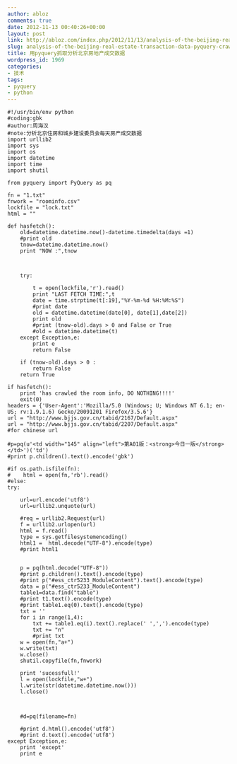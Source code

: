```yaml
---
author: abloz
comments: true
date: 2012-11-13 00:40:26+00:00
layout: post
link: http://abloz.com/index.php/2012/11/13/analysis-of-the-beijing-real-estate-transaction-data-pyquery-crawl/
slug: analysis-of-the-beijing-real-estate-transaction-data-pyquery-crawl
title: 用pyquery抓取分析北京房地产成交数据
wordpress_id: 1969
categories:
- 技术
tags:
- pyquery
- python
---
```



    #!/usr/bin/env python
    #coding:gbk
    #author:周海汉
    #note:分析北京住房和城乡建设委员会每天房产成交数据
    import urllib2
    import sys
    import os
    import datetime
    import time
    import shutil
    
    from pyquery import PyQuery as pq
    
    fn = "1.txt"
    fnwork = "roominfo.csv"
    lockfile = "lock.txt"
    html = ""
    
    def hasfetch():
        old=datetime.datetime.now()-datetime.timedelta(days =1)
        #print old
        tnow=datetime.datetime.now()
        print "NOW :",tnow
    
    
    
        try:
    
            t = open(lockfile,'r').read()
            print "LAST FETCH TIME:",t
            date = time.strptime(t[:19],"%Y-%m-%d %H:%M:%S")
            #print date
            old = datetime.datetime(date[0], date[1],date[2])
            print old
            #print (tnow-old).days > 0 and False or True
            #old = datetime.datetime(t)
        except Exception,e:
            print e
            return False
    
        if (tnow-old).days > 0 :
            return False
        return True
    
    if hasfetch():
        print 'has crawled the room info, DO NOTHING!!!!'
        exit(0)
    headers = {'User-Agent':'Mozilla/5.0 (Windows; U; Windows NT 6.1; en-US; rv:1.9.1.6) Gecko/20091201 Firefox/3.5.6'}
    url = "http://www.bjjs.gov.cn/tabid/2167/Default.aspx"
    url = "http://www.bjjs.gov.cn/tabid/2207/Default.aspx"
    #for chinese url
    
    #p=pq(u'<td width="145" align="left">第A01版：<strong>今日一版</strong></td>')('td')
    #print p.children().text().encode('gbk')
    
    #if os.path.isfile(fn):
    #    html = open(fn,'rb').read()
    #else:
    try:
    
        url=url.encode('utf8')
        url=urllib2.unquote(url)
    
        #req = urllib2.Request(url)
        f = urllib2.urlopen(url)
        html = f.read()
        type = sys.getfilesystemencoding()
        html1 =  html.decode("UTF-8").encode(type)
        #print html1
    
    
        p = pq(html.decode("UTF-8"))
        #print p.children().text().encode(type)
        #print p("#ess_ctr5233_ModuleContent").text().encode(type)
        data = p("#ess_ctr5233_ModuleContent")
        table1=data.find("table")
        #print t1.text().encode(type)
        #print table1.eq(0).text().encode(type)
        txt = ''
        for i in range(1,4):
            txt += table1.eq(i).text().replace(' ',',').encode(type)
            txt += "n"
            #print txt
        w = open(fn,"a+")
        w.write(txt)
        w.close()
        shutil.copyfile(fn,fnwork)
    
        print 'sucessfull!'
        l = open(lockfile,"w+")
        l.write(str(datetime.datetime.now()))
        l.close()
    
    
    
        #d=pq(filename=fn)
    
        #print d.html().encode('utf8')
        #print d.text().encode('utf8')
    except Exception,e:
        print 'except'
        print e
    
    



